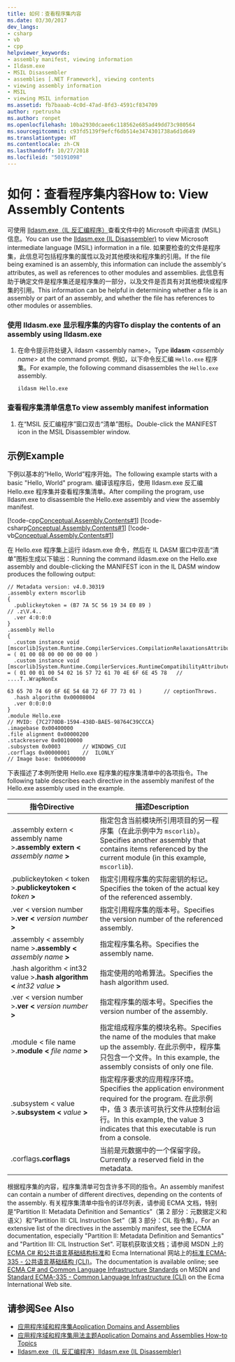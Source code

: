 ```yaml
---
title: 如何：查看程序集内容
ms.date: 03/30/2017
dev_langs:
- csharp
- vb
- cpp
helpviewer_keywords:
- assembly manifest, viewing information
- Ildasm.exe
- MSIL Disassembler
- assemblies [.NET Framework], viewing contents
- viewing assembly information
- MSIL
- viewing MSIL information
ms.assetid: fb7baaab-4c0d-47ad-8fd3-4591cf834709
author: rpetrusha
ms.author: ronpet
ms.openlocfilehash: 10ba2930dcaee6c118562e685ad49dd73c980564
ms.sourcegitcommit: c93fd5139f9efcf6db514e3474301738a6d1d649
ms.translationtype: HT
ms.contentlocale: zh-CN
ms.lasthandoff: 10/27/2018
ms.locfileid: "50191098"
---
```

# <a name="how-to-view-assembly-contents"></a><span data-ttu-id="dcc3b-102">如何：查看程序集内容</span><span class="sxs-lookup"><span data-stu-id="dcc3b-102">How to: View Assembly Contents</span></span>
<span data-ttu-id="dcc3b-103">可使用 [Ildasm.exe（IL 反汇编程序）](../../../docs/framework/tools/ildasm-exe-il-disassembler.md)查看文件中的 Microsoft 中间语言 (MSIL) 信息。</span><span class="sxs-lookup"><span data-stu-id="dcc3b-103">You can use the [Ildasm.exe (IL Disassembler)](../../../docs/framework/tools/ildasm-exe-il-disassembler.md) to view Microsoft intermediate language (MSIL) information in a file.</span></span> <span data-ttu-id="dcc3b-104">如果要检查的文件是程序集，此信息可包括程序集的属性以及对其他模块和程序集的引用。</span><span class="sxs-lookup"><span data-stu-id="dcc3b-104">If the file being examined is an assembly, this information can include the assembly's attributes, as well as references to other modules and assemblies.</span></span> <span data-ttu-id="dcc3b-105">此信息有助于确定文件是程序集还是程序集的一部分，以及文件是否具有对其他模块或程序集的引用。</span><span class="sxs-lookup"><span data-stu-id="dcc3b-105">This information can be helpful in determining whether a file is an assembly or part of an assembly, and whether the file has references to other modules or assemblies.</span></span>  
  
### <a name="to-display-the-contents-of-an-assembly-using-ildasmexe"></a><span data-ttu-id="dcc3b-106">使用 Ildasm.exe 显示程序集的内容</span><span class="sxs-lookup"><span data-stu-id="dcc3b-106">To display the contents of an assembly using Ildasm.exe</span></span>  
  
1.  <span data-ttu-id="dcc3b-107">在命令提示符处键入 ildasm \<assembly name>。</span><span class="sxs-lookup"><span data-stu-id="dcc3b-107">Type **ildasm** \<*assembly name*> at the command prompt.</span></span> <span data-ttu-id="dcc3b-108">例如，以下命令反汇编 `Hello.exe` 程序集。</span><span class="sxs-lookup"><span data-stu-id="dcc3b-108">For example, the following command disassembles the `Hello.exe` assembly.</span></span>  
  
    ```  
    ildasm Hello.exe  
    ```  
  
### <a name="to-view-assembly-manifest-information"></a><span data-ttu-id="dcc3b-109">查看程序集清单信息</span><span class="sxs-lookup"><span data-stu-id="dcc3b-109">To view assembly manifest information</span></span>  
  
1.  <span data-ttu-id="dcc3b-110">在“MSIL 反汇编程序”窗口双击“清单”图标。</span><span class="sxs-lookup"><span data-stu-id="dcc3b-110">Double-click the MANIFEST icon in the MSIL Disassembler window.</span></span>  
  
## <a name="example"></a><span data-ttu-id="dcc3b-111">示例</span><span class="sxs-lookup"><span data-stu-id="dcc3b-111">Example</span></span>  
 <span data-ttu-id="dcc3b-112">下例以基本的“Hello, World”程序开始。</span><span class="sxs-lookup"><span data-stu-id="dcc3b-112">The following example starts with a basic "Hello, World" program.</span></span> <span data-ttu-id="dcc3b-113">编译该程序后，使用 Ildasm.exe 反汇编 Hello.exe 程序集并查看程序集清单。</span><span class="sxs-lookup"><span data-stu-id="dcc3b-113">After compiling the program, use Ildasm.exe to disassemble the Hello.exe assembly and view the assembly manifest.</span></span>  
  
 [!code-cpp[Conceptual.Assembly.Contents#1](../../../samples/snippets/cpp/VS_Snippets_CLR/conceptual.assembly.contents/cpp/source.cpp#1)]
 [!code-csharp[Conceptual.Assembly.Contents#1](../../../samples/snippets/csharp/VS_Snippets_CLR/conceptual.assembly.contents/cs/source.cs#1)]
 [!code-vb[Conceptual.Assembly.Contents#1](../../../samples/snippets/visualbasic/VS_Snippets_CLR/conceptual.assembly.contents/vb/source.vb#1)]  
  
 <span data-ttu-id="dcc3b-114">在 Hello.exe 程序集上运行 ildasm.exe 命令，然后在 IL DASM 窗口中双击“清单”图标生成以下输出：</span><span class="sxs-lookup"><span data-stu-id="dcc3b-114">Running the command ildasm.exe on the Hello.exe assembly and double-clicking the MANIFEST icon in the IL DASM window produces the following output:</span></span>  
  
```  
// Metadata version: v4.0.30319  
.assembly extern mscorlib  
{  
  .publickeytoken = (B7 7A 5C 56 19 34 E0 89 )                         // .z\V.4..  
  .ver 4:0:0:0  
}  
.assembly Hello  
{  
  .custom instance void [mscorlib]System.Runtime.CompilerServices.CompilationRelaxationsAttribute::.ctor(int32) = ( 01 00 08 00 00 00 00 00 )   
  .custom instance void [mscorlib]System.Runtime.CompilerServices.RuntimeCompatibilityAttribute::.ctor() = ( 01 00 01 00 54 02 16 57 72 61 70 4E 6F 6E 45 78   // ....T..WrapNonEx  
                                                                                                             63 65 70 74 69 6F 6E 54 68 72 6F 77 73 01 )       // ceptionThrows.  
  .hash algorithm 0x00008004  
  .ver 0:0:0:0  
}  
.module Hello.exe  
// MVID: {7C2770DB-1594-438D-BAE5-98764C39CCCA}  
.imagebase 0x00400000  
.file alignment 0x00000200  
.stackreserve 0x00100000  
.subsystem 0x0003       // WINDOWS_CUI  
.corflags 0x00000001    //  ILONLY  
// Image base: 0x00600000  
```  
  
 <span data-ttu-id="dcc3b-115">下表描述了本例所使用 Hello.exe 程序集的程序集清单中的各项指令。</span><span class="sxs-lookup"><span data-stu-id="dcc3b-115">The following table describes each directive in the assembly manifest of the Hello.exe assembly used in the example.</span></span>  
  
|<span data-ttu-id="dcc3b-116">指令</span><span class="sxs-lookup"><span data-stu-id="dcc3b-116">Directive</span></span>|<span data-ttu-id="dcc3b-117">描述</span><span class="sxs-lookup"><span data-stu-id="dcc3b-117">Description</span></span>|  
|---------------|-----------------|  
|<span data-ttu-id="dcc3b-118">.assembly extern \< assembly name ></span><span class="sxs-lookup"><span data-stu-id="dcc3b-118">**.assembly extern \<** *assembly name* **>**</span></span>|<span data-ttu-id="dcc3b-119">指定包含当前模块所引用项目的另一程序集（在此示例中为 `mscorlib`）。</span><span class="sxs-lookup"><span data-stu-id="dcc3b-119">Specifies another assembly that contains items referenced by the current module (in this example, `mscorlib`).</span></span>|  
|<span data-ttu-id="dcc3b-120">.publickeytoken \< token ></span><span class="sxs-lookup"><span data-stu-id="dcc3b-120">**.publickeytoken \<** *token* **>**</span></span>|<span data-ttu-id="dcc3b-121">指定引用程序集的实际密钥的标记。</span><span class="sxs-lookup"><span data-stu-id="dcc3b-121">Specifies the token of the actual key of the referenced assembly.</span></span>|  
|<span data-ttu-id="dcc3b-122">.ver \< version number ></span><span class="sxs-lookup"><span data-stu-id="dcc3b-122">**.ver \<** *version number* **>**</span></span>|<span data-ttu-id="dcc3b-123">指定引用程序集的版本号。</span><span class="sxs-lookup"><span data-stu-id="dcc3b-123">Specifies the version number of the referenced assembly.</span></span>|  
|<span data-ttu-id="dcc3b-124">.assembly \< assembly name ></span><span class="sxs-lookup"><span data-stu-id="dcc3b-124">**.assembly \<** *assembly name* **>**</span></span>|<span data-ttu-id="dcc3b-125">指定程序集名称。</span><span class="sxs-lookup"><span data-stu-id="dcc3b-125">Specifies the assembly name.</span></span>|  
|<span data-ttu-id="dcc3b-126">.hash algorithm \< int32 value ></span><span class="sxs-lookup"><span data-stu-id="dcc3b-126">**.hash algorithm \<** *int32 value* **>**</span></span>|<span data-ttu-id="dcc3b-127">指定使用的哈希算法。</span><span class="sxs-lookup"><span data-stu-id="dcc3b-127">Specifies the hash algorithm used.</span></span>|  
|<span data-ttu-id="dcc3b-128">.ver \< version number ></span><span class="sxs-lookup"><span data-stu-id="dcc3b-128">**.ver \<** *version number* **>**</span></span>|<span data-ttu-id="dcc3b-129">指定程序集的版本号。</span><span class="sxs-lookup"><span data-stu-id="dcc3b-129">Specifies the version number of the assembly.</span></span>|  
|<span data-ttu-id="dcc3b-130">.module \< file name ></span><span class="sxs-lookup"><span data-stu-id="dcc3b-130">**.module \<** *file name* **>**</span></span>|<span data-ttu-id="dcc3b-131">指定组成程序集的模块名称。</span><span class="sxs-lookup"><span data-stu-id="dcc3b-131">Specifies the name of the modules that make up the assembly.</span></span> <span data-ttu-id="dcc3b-132">在此示例中，程序集只包含一个文件。</span><span class="sxs-lookup"><span data-stu-id="dcc3b-132">In this example, the assembly consists of only one file.</span></span>|  
|<span data-ttu-id="dcc3b-133">.subsystem \< value ></span><span class="sxs-lookup"><span data-stu-id="dcc3b-133">**.subsystem \<** *value* **>**</span></span>|<span data-ttu-id="dcc3b-134">指定程序要求的应用程序环境。</span><span class="sxs-lookup"><span data-stu-id="dcc3b-134">Specifies the application environment required for the program.</span></span> <span data-ttu-id="dcc3b-135">在此示例中，值 3 表示该可执行文件从控制台运行。</span><span class="sxs-lookup"><span data-stu-id="dcc3b-135">In this example, the value 3 indicates that this executable is run from a console.</span></span>|  
|<span data-ttu-id="dcc3b-136">.corflags</span><span class="sxs-lookup"><span data-stu-id="dcc3b-136">**.corflags**</span></span>|<span data-ttu-id="dcc3b-137">当前是元数据中的一个保留字段。</span><span class="sxs-lookup"><span data-stu-id="dcc3b-137">Currently a reserved field in the metadata.</span></span>|  
  
 <span data-ttu-id="dcc3b-138">根据程序集的内容，程序集清单可包含许多不同的指令。</span><span class="sxs-lookup"><span data-stu-id="dcc3b-138">An assembly manifest can contain a number of different directives, depending on the contents of the assembly.</span></span> <span data-ttu-id="dcc3b-139">有关程序集清单中指令的详尽列表，请参阅 ECMA 文档，特别是“Partition II: Metadata Definition and Semantics”（第 2 部分：元数据定义和语义）和“Partition III: CIL Instruction Set”（第 3 部分：CIL 指令集）。</span><span class="sxs-lookup"><span data-stu-id="dcc3b-139">For an extensive list of the directives in the assembly manifest, see the ECMA documentation, especially "Partition II: Metadata Definition and Semantics" and "Partition III: CIL Instruction Set".</span></span> <span data-ttu-id="dcc3b-140">可联机获取该文档；请参阅 MSDN 上的 [ECMA C# 和公共语言基础结构标准](https://go.microsoft.com/fwlink/?LinkID=99212)和 Ecma International 网站上的[标准 ECMA-335 - 公共语言基础结构 (CLI)](https://go.microsoft.com/fwlink/?LinkID=65552)。</span><span class="sxs-lookup"><span data-stu-id="dcc3b-140">The documentation is available online; see [ECMA C# and Common Language Infrastructure Standards](https://go.microsoft.com/fwlink/?LinkID=99212) on MSDN and [Standard ECMA-335 - Common Language Infrastructure (CLI)](https://go.microsoft.com/fwlink/?LinkID=65552) on the Ecma International Web site.</span></span>  
  
## <a name="see-also"></a><span data-ttu-id="dcc3b-141">请参阅</span><span class="sxs-lookup"><span data-stu-id="dcc3b-141">See Also</span></span>  
- [<span data-ttu-id="dcc3b-142">应用程序域和程序集</span><span class="sxs-lookup"><span data-stu-id="dcc3b-142">Application Domains and Assemblies</span></span>](https://msdn.microsoft.com/library/433b04ae-4ba8-4849-9dbd-79194f240346)  
- [<span data-ttu-id="dcc3b-143">应用程序域和程序集用法主题</span><span class="sxs-lookup"><span data-stu-id="dcc3b-143">Application Domains and Assemblies How-to Topics</span></span>](../../../docs/framework/app-domains/application-domains-and-assemblies-how-to-topics.md)  
- [<span data-ttu-id="dcc3b-144">Ildasm.exe（IL 反汇编程序）</span><span class="sxs-lookup"><span data-stu-id="dcc3b-144">Ildasm.exe (IL Disassembler)</span></span>](../../../docs/framework/tools/ildasm-exe-il-disassembler.md)
